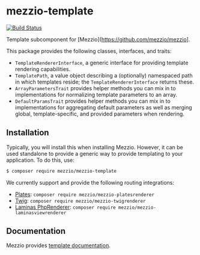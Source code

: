 # mezzio-template

[![Build Status](https://travis-ci.org/mezzio/mezzio-template.svg?branch=master)](https://travis-ci.org/mezzio/mezzio-template)

Template subcomponent for [Mezzio](https://github.com/mezzio/mezzio].

This package provides the following classes, interfaces, and traits:

- `TemplateRendererInterface`, a generic interface for providing template
  rendering capabilities.
- `TemplatePath`, a value object describing a (optionally) namespaced path in
  which templates reside; the `TemplateRendererInterface` returns these.
- `ArrayParametersTrait` provides helper methods you can mix in to
  implementations for normalizing template parameters to an array.
- `DefaultParamsTrait` provides helper methods you can mix in to
  implementations for aggregating default parameters as well as merging global,
  template-specific, and provided parameters when rendering.

## Installation

Typically, you will install this when installing Mezzio. However, it can be
used standalone to provide a generic way to provide templating to your
application. To do this, use:

```bash
$ composer require mezzio/mezzio-template
```

We currently support and provide the following routing integrations:

- [Plates](https://github.com/thephpleague/plates):
  `composer require mezzio/mezzio-platesrenderer`
- [Twig](http://twig.sensiolabs.org/):
  `composer require mezzio/mezzio-twigrenderer`
- [Laminas PhpRenderer](https://github.com/laminas/laminas-view):
  `composer require mezzio/mezzio-laminasviewrenderer`

## Documentation

Mezzio provides [template documentation](http://mezzio.readthedocs.org/en/latest/template/intro/).
